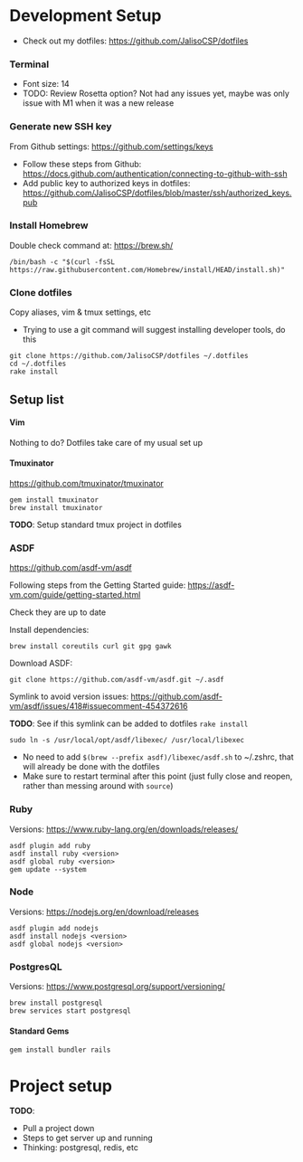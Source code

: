 # Development Setup

* Check out my dotfiles: https://github.com/JalisoCSP/dotfiles

### Terminal

* Font size: 14
* TODO: Review Rosetta option? Not had any issues yet, maybe was only issue with M1 when it was a new release

### Generate new SSH key

From Github settings: https://github.com/settings/keys

* Follow these steps from Github: https://docs.github.com/authentication/connecting-to-github-with-ssh
* Add public key to authorized keys in dotfiles: https://github.com/JalisoCSP/dotfiles/blob/master/ssh/authorized_keys.pub

### Install Homebrew

Double check command at: https://brew.sh/

```
/bin/bash -c "$(curl -fsSL https://raw.githubusercontent.com/Homebrew/install/HEAD/install.sh)"
```

### Clone dotfiles

Copy aliases, vim & tmux settings, etc

* Trying to use a git command will suggest installing developer tools, do this

```
git clone https://github.com/JalisoCSP/dotfiles ~/.dotfiles
cd ~/.dotfiles
rake install
```

## Setup list

#### Vim

Nothing to do? Dotfiles take care of my usual set up

#### Tmuxinator

https://github.com/tmuxinator/tmuxinator

```
gem install tmuxinator
brew install tmuxinator
```

**TODO**: Setup standard tmux project in dotfiles

### ASDF

https://github.com/asdf-vm/asdf

Following steps from the Getting Started guide: https://asdf-vm.com/guide/getting-started.html

Check they are up to date

Install dependencies:

```
brew install coreutils curl git gpg gawk
```

Download ASDF:

```
git clone https://github.com/asdf-vm/asdf.git ~/.asdf
```

Symlink to avoid version issues: https://github.com/asdf-vm/asdf/issues/418#issuecomment-454372616

**TODO**: See if this symlink can be added to dotfiles `rake install`

```
sudo ln -s /usr/local/opt/asdf/libexec/ /usr/local/libexec
```

* No need to add `$(brew --prefix asdf)/libexec/asdf.sh` to ~/.zshrc, that will already be done with the dotfiles
* Make sure to restart terminal after this point (just fully close and reopen, rather than messing around with `source`)

### Ruby

Versions: https://www.ruby-lang.org/en/downloads/releases/

```
asdf plugin add ruby
asdf install ruby <version>
asdf global ruby <version>
gem update --system
```

### Node

Versions: https://nodejs.org/en/download/releases

```
asdf plugin add nodejs
asdf install nodejs <version>
asdf global nodejs <version>
```

### PostgresQL

Versions: https://www.postgresql.org/support/versioning/

```
brew install postgresql
brew services start postgresql
```

#### Standard Gems

```
gem install bundler rails
```

# Project setup

**TODO**:
* Pull a project down
* Steps to get server up and running
* Thinking: postgresql, redis, etc
